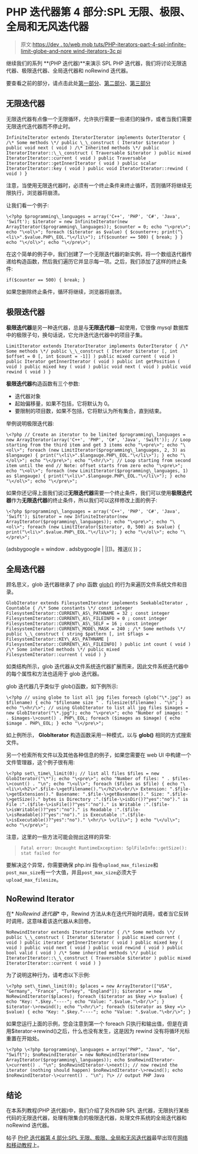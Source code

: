 # PHP 迭代器第 4 部分:SPL 无限、极限、全局和无风迭代器

> 原文:[https://dev . to/web mob tuts/PHP-iterators-part-4-spl-infinite-limit-globe-and-nore wind-iterators-3c pi](https://dev.to/webmobtuts/php-iterators-part-4-spl-infinite-limit-globe-and-norewind-iterators-3cpi)

继续我们的系列 **(PHP 迭代器)**来演示 SPL PHP 迭代器，我们将讨论无限迭代器、极限迭代器、全局迭代器和 noRewind 迭代器。

要查看之前的部分，请点击此处[第一部分](http://webmobtuts.com/backend-development/php-iterators-part-1-traversable-iterable-iterator-and-iterator-aggregate/)、[第二部分](http://webmobtuts.com/backend-development/php-iterators-part-2-spl-array-iterator-directory-iterator-and-filesystem-iterator/)、[第三部分](https://dev.to/webmobtuts/php-iterators-part-3-spl-filter-iterator-append-iterator-and-multiple-iterator-5c8f-temp-slug-9062051)

## 无限迭代器

无限迭代器有点像一个无限循环，允许执行需要一些递归的操作，或者当我们需要无限迭代迭代器而不停止时。

```
InfiniteIterator extends IteratorIterator implements OuterIterator { /\* Some methods \*/ public \_\_construct ( Iterator $iterator ) public void next ( void ) /\* Inherited methods \*/ public IteratorIterator::\_\_construct ( Traversable $iterator ) public mixed IteratorIterator::current ( void ) public Traversable IteratorIterator::getInnerIterator ( void ) public scalar IteratorIterator::key ( void ) public void IteratorIterator::rewind ( void ) } 
```

注意，当使用无限迭代器时，必须有一个终止条件来终止循环，否则循环将继续无限执行，浏览器将崩溃。

让我们看一个例子:

```
\<?php $programming\_languages = array('C++', 'PHP', 'C#', 'Java', 'Swift'); $iterator = new InfiniteIterator(new ArrayIterator($programming\_languages)); $counter = 0; echo "\<pre\>"; echo "\<ol\>"; foreach ($iterator as $value) { $counter++; print("\<li\>".$value.PHP\_EOL."\</li\>"); if($counter == 500) { break; } } echo "\</ol\>"; echo "\</pre\>"; 
```

在这个简单的例子中，我们创建了一个无限迭代器的新实例，将一个数组迭代器传递给构造函数，然后我们遍历它并显示每一项。之后，我们添加了这样的终止条件:

```
if($counter == 500) { break; } 
```

如果您删除终止条件，循环将继续，浏览器将崩溃。

## 极限迭代器

**极限迭代器**是另一种迭代器，总是与**无限迭代器**一起使用，它很像 mysql 数据库中的极限子句，换句话说，它允许迭代迭代器中的项目子集。

```
LimitIterator extends IteratorIterator implements OuterIterator { /\* Some methods \*/ public \_\_construct ( Iterator $iterator [, int $offset = 0 [, int $count = -1]] ) public mixed current ( void ) public Iterator getInnerIterator ( void ) public int getPosition ( void ) public mixed key ( void ) public void next ( void ) public void rewind ( void ) } 
```

**极限迭代器**构造函数有三个参数:

*   迭代器对象
*   起始偏移量，如果不包括，它将默认为 0。
*   要限制的项目数，如果不包括，它将默认为所有集合，直到结束。

举例说明极限迭代器:

```
\<?php // Create an iterator to be limited $programming\_languages = new ArrayIterator(array('C++', 'PHP', 'C#', 'Java', 'Swift')); // Loop starting from the third item and get 3 items echo "\<pre\>"; echo "\<ol\>"; foreach (new LimitIterator($programming\_languages, 2, 3) as $langauge) { print("\<li\>".$langauge.PHP\_EOL."\</li\>"); } echo "\</ol\>"; echo "\</pre\>"; echo "\<hr/\>"; // Loop starting from second item until the end // Note: offset starts from zero echo "\<pre\>"; echo "\<ol\>"; foreach (new LimitIterator($programming\_languages, 1) as $langauge) { print("\<li\>".$langauge.PHP\_EOL."\</li\>"); } echo "\</ol\>"; echo "\</pre\>"; 
```

如果你还记得上面我们说过**无限迭代器**需要一个终止条件，我们可以使用**极限迭代器**作为**无限迭代器**的终止条件，所以我们可以这样修改上面的例子:

```
\<?php $programming\_languages = array('C++', 'PHP', 'C#', 'Java', 'Swift'); $iterator = new InfiniteIterator(new ArrayIterator($programming\_languages)); echo "\<pre\>"; echo "\<ol\>"; foreach (new LimitIterator($iterator, 0, 500) as $value) { print("\<li\>".$value.PHP\_EOL."\</li\>"); } echo "\</ol\>"; echo "\</pre\>"; 
```

(adsbygoogle = window . adsbygoogle | |[])。推送({ })；

## 全局迭代器

顾名思义，glob 迭代器继承了 php 函数 [glob()](http://php.net/manual/en/function.glob.php) 的行为来遍历文件系统文件和目录。

```
GlobIterator extends FilesystemIterator implements SeekableIterator , Countable { /\* Some constants \*/ const integer FilesystemIterator::CURRENT\_AS\_PATHNAME = 32 ; const integer FilesystemIterator::CURRENT\_AS\_FILEINFO = 0 ; const integer FilesystemIterator::CURRENT\_AS\_SELF = 16 ; const integer FilesystemIterator::CURRENT\_MODE\_MASK = 240 ; /\* Some methods \*/ public \_\_construct ( string $pattern [, int $flags = FilesystemIterator::KEY\_AS\_PATHNAME | FilesystemIterator::CURRENT\_AS\_FILEINFO] ) public int count ( void ) /\* Some inherited methods \*/ public mixed FilesystemIterator::current ( void ) } 
```

如类结构所示，glob 迭代器从文件系统迭代器扩展而来，因此文件系统迭代器中的每个属性和方法也适用于 glob 迭代器。

glob 迭代器几乎类似于 glob()函数，如下例所示:

```
\<?php // using globe to list all jpg files foreach (glob("\*.jpg") as $filename) { echo "$filename size " . filesize($filename) . "\n"; } echo "\<hr/\>"; // using GlobIterator to list all jpg files $images = new GlobIterator("\*.jpg"); echo "\<pre\>"; echo "Number of images: " . $images-\>count() . PHP\_EOL; foreach ($images as $image) { echo $image . PHP\_EOL; } echo "\</pre\>"; 
```

如上例所示， **GlobIterator** 构造函数采用一种模式，以与 **glob()** 相同的方式搜索文件。

另一个检索所有文件以及其他各种信息的例子，如果您需要在 web UI 中构建一个文件管理器，这个例子很有用:

```
\<?php set\_time\_limit(0); // list all files $files = new GlobIterator("\*"); echo "\<pre\>"; echo "Number of files: " . $files-\>count() . "\n"; echo "\<ul\>"; foreach ($files as $file) { echo "\<li\>\<h2\>".$file-\>getFilename()."\</h2\>\<br/\> Extension: ".$file-\>getExtension()." Basename: ".$file-\>getBasename()." Size: ".$file-\>getSize()." bytes is Directory :".($file-\>isDir()?"yes":"no")." is File :".($file-\>isFile()?"yes":"no")." is Writable :".($file-\>isWritable()?"yes":"no")." is Readable :".($file-\>isReadable()?"yes":"no")." is Executable :".($file-\>isExecutable()?"yes":"no")." \<hr/\> \</li\>"; } echo "\</ul\>"; echo "\</pre\>"; 
```

注意，这里的一些方法可能会抛出这样的异常:

> ```
> Fatal error: Uncaught RuntimeException: SplFileInfo::getSize(): stat failed for 
> ```

要解决这个异常，你需要确保 php.ini 指令`upload_max_filesize`和`post_max_size`有一个大值，并且`post_max_size`必须大于`upload_max_filesize`。

## NoRewind Iterator

在* *NoRewind 迭代器** 中，Rewind 方法从未在迭代开始时调用，或者当它反转时调用，这意味着该迭代器从未回卷。

```
NoRewindIterator extends IteratorIterator { /\* Some methods \*/ public \_\_construct ( Iterator $iterator ) public mixed current ( void ) public iterator getInnerIterator ( void ) public mixed key ( void ) public void next ( void ) public void rewind ( void ) public bool valid ( void ) /\* Some inherited methods \*/ public IteratorIterator::\_\_construct ( Traversable $iterator ) public mixed IteratorIterator::current ( void ) } 
```

为了说明这种行为，请考虑以下示例:

```
\<?php set\_time\_limit(0); $places = new ArrayIterator(["USA", "Germany", "France", "Turkey", "England"]); $iterator = new NoRewindIterator($places); foreach ($iterator as $key =\> $value) { echo "Key: ".$key."----"; echo "Value: ".$value."\<br/\>"; } $iterator-\>rewind(); echo "\<hr/\>"; foreach ($iterator as $key =\> $value) { echo "Key: ".$key."----"; echo "Value: ".$value."\<br/\>"; } 
```

如果您运行上面的示例，您会注意到第一个 foreach 只执行和输出值，但是在调用$iterator->rewind()之后，什么也没有发生，这是因为 rewind 没有将循环光标重置在开始处。

```
\<?php \<?php $programming\_languages = array("PHP", "Java", "Go", "Swift"); $noRewindIterator = new NoRewindIterator(new ArrayIterator($programming\_languages)); echo $noRewindIterator-\>current() . "\n"; $noRewindIterator-\>next(); // now rewind the iterator (nothing should happen) $noRewindIterator-\>rewind(); echo $noRewindIterator-\>current() . "\n"; ?\> // output PHP Java 
```

## 结论

在本系列教程(PHP 迭代器)中，我们介绍了另外四种 SPL 迭代器，无限执行某些代码的无限迭代器，处理有限集合的极限迭代器，处理文件系统的全局迭代器和 noRewind 迭代器。

帖子 [PHP 迭代器第 4 部分:SPL 无限、极限、全局和无风迭代器](http://webmobtuts.com/backend-development/php-iterators-part-4-spl-infinite-limit-globe-and-norewind-iterators/)最早出现在[网络和移动教程](http://webmobtuts.com)上。